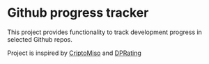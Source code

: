 Github progress tracker
=======================

This project provides functionality to track development progress in selected Github repos.

Project is inspired by [CriptoMiso](https://www.cryptomiso.com) and [DPRating](https://dprating.com)

